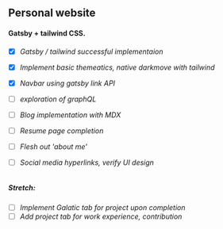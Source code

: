 <h2>Personal website</h2>
<h4>Gatsby + tailwind CSS.</h4>
<h6>
  
 - [x] Gatsby / tailwind successful implementaion
 
 - [x] Implement basic themeatics, native darkmove with tailwind
  
 - [x] Navbar using gatsby link API
  
 - [ ] exploration of graphQL
  
 - [ ] Blog implementation with MDX
  
 - [ ] Resume page completion
  
 - [ ] Flesh out 'about me'
 
 - [ ] Social media hyperlinks, verify UI design
  </h6>
  <h5>Stretch:</h5>
<h6>
  
 - [ ] Implement Galatic tab for project upon completion
 - [ ] Add project tab for work experience, contribution
  </h6>
